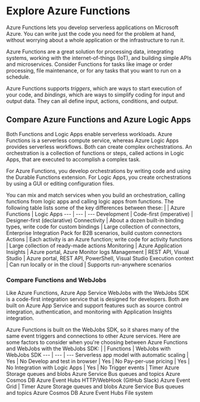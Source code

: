 # Explore Azure Functions
Azure Functions lets you develop serverless applications on Microsoft Azure. You can write just the code you need for the problem at hand, without worrying about a whole application or the infrastructure to run it.

Azure Functions are a great solution for processing data, integrating systems, working with the internet-of-things (IoT), and building simple APIs and microservices. Consider Functions for tasks like image or order processing, file maintenance, or for any tasks that you want to run on a schedule. 

Azure Functions supports _triggers_, which are ways to start execution of your code, and _bindings_, which are ways to simplify coding for input and output data. They can all define input, actions, conditions, and output.

## Compare Azure Functions and Azure Logic Apps
Both Functions and Logic Apps enable serverless workloads. Azure Functions is a serverless compute service, whereas Azure Logic Apps provides serverless workflows. Both can create complex orchestrations. An orchestration is a collection of functions or steps, called actions in Logic Apps, that are executed to accomplish a complex task.

For Azure Functions, you develop orchestrations by writing code and using the Durable Functions extension. For Logic Apps, you create orchestrations by using a GUI or editing configuration files.

You can mix and match services when you build an orchestration, calling functions from logic apps and calling logic apps from functions. The following table lists some of the key differences between these:
| | Azure Functions | Logic Apps
 --- | --- | --- 
Development | Code-first (imperative) | Designer-first (declarative)
Connectivity | About a dozen built-in binding types, write code for custom bindings | Large collection of connectors, Enterprise Integration Pack for B2B scenarios, build custom connectors
Actions | Each activity is an Azure function; write code for activity functions | Large collection of ready-made actions
Monitoring | Azure Application Insights | Azure portal, Azure Monitor logs
Management | REST API, Visual Studio | Azure portal, REST API, PowerShell, Visual Studio
Execution context | Can run locally or in the cloud | Supports run-anywhere scenarios

### Compare Functions and WebJobs
Like Azure Functions, Azure App Service WebJobs with the WebJobs SDK is a code-first integration service that is designed for developers. Both are built on Azure App Service and support features such as source control integration, authentication, and monitoring with Application Insights integration.

Azure Functions is built on the WebJobs SDK, so it shares many of the same event triggers and connections to other Azure services. Here are some factors to consider when you're choosing between Azure Functions and WebJobs with the WebJobs SDK:
| | Functions | WebJobs with WebJobs SDK
 --- | --- | ---
Serverless app model with automatic scaling | Yes | No
Develop and test in browser | Yes | No
Pay-per-use pricing | Yes | No
Integration with Logic Apps | Yes | No
Trigger events | Timer
Azure Storage queues and blobs
Azure Service Bus queues and topics
Azure Cosmos DB
Azure Event Hubs
HTTP/WebHook (GitHub
Slack)
Azure Event Grid | Timer
Azure Storage queues and blobs
Azure Service Bus queues and topics
Azure Cosmos DB
Azure Event Hubs
File system